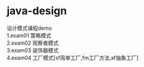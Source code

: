 ﻿# java-design
设计模式课程demo  
1.exam01 策略模式  
2.exam02 观察者模式  
3.exam03 装饰器模式    
4.exam04 工厂模式[sf简单工厂,fm工厂方法,af抽象工厂]  